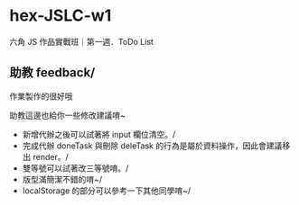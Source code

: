 # hex-JSLC-w1
六角 JS 作品實戰班｜第一週．ToDo List

## 助教 feedback/
作業製作的很好哦

助教這邊也給你一些修改建議唷~

* 新增代辦之後可以試著將 input 欄位清空。/
* 完成代辦 doneTask 與刪除 deleTask 的行為是屬於資料操作，因此會建議移出 render。/
* 雙等號可以試著改三等號唷。/
* 版型滿簡潔不錯的唷~/
* localStorage 的部分可以參考一下其他同學唷~/
